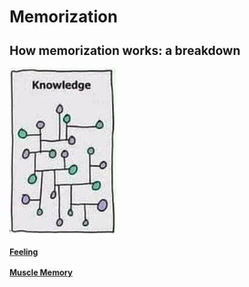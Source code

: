 # Memorization

## How memorization works: a breakdown

![](/assets/images/knowledge.png)

#### [Feeling](/learning/memorization/feeling.md)

#### [Muscle Memory](/learning/memorization/muscle-memory.md)